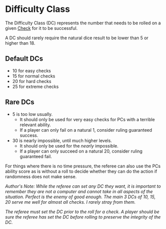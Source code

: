 # Difficulty Class

The Difficulty Class (DC) represents the number that needs to be rolled on a given [Check](Check.md) for it to be successful. 

A DC should rarely require the natural dice result to be lower than 5 or higher than 18.
## Default DCs
- 10 for easy checks
- 15 for normal checks
- 20 for hard checks
- 25 for extreme checks 
## Rare DCs
- 5 is too low usually.
	- It should only be used for very easy checks for PCs with a terrible relevant ability.
	- If a player can only fail on a natural 1, consider ruling guaranteed success.
- 30 is nearly impossible, until much higher levels.
	- It should only be used for the *nearly* impossible.
	- If a player can only succeed on a natural 20, consider ruling guaranteed fail.

For things where there is no time pressure, the referee can also use the PCs ability score as is without a roll to decide whether they can do the action if randomness does not make sense.

*Author's Note:*
*While the referee can set any DC they want, it is important to remember they are not a computer and cannot take in all aspects of the situation. Perfect is the enemy of good enough. The main 3 DCs of 10, 15, 20 serve me well for almost all checks. I rarely stray from them.* 

*The referee must set the DC prior to the roll for a check. A player should be sure the referee has set the DC before rolling to preserve the integrity of the DC.*